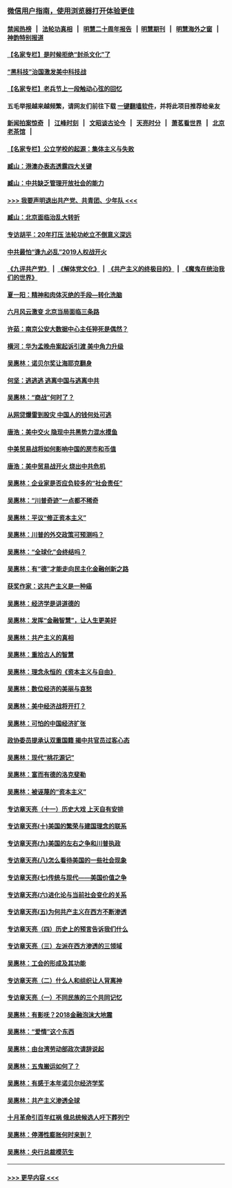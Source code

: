 ### [微信用户指南，使用浏览器打开体验更佳](https://github.com/gfw-breaker/banned-news1/blob/master/indexes/wechat-guide.md?t=0)
#### [禁闻热榜](热点新闻.md?t=0)  &nbsp;&nbsp;|&nbsp;&nbsp; [法轮功真相](https://github.com/gfw-breaker/truth/blob/master/README.md?t=0) &nbsp;&nbsp;|&nbsp;&nbsp; [明慧二十周年报告](https://github.com/gfw-breaker/mh-reports/blob/master/README.md?t=0) &nbsp;&nbsp;|&nbsp;&nbsp;[明慧期刊](https://github.com/gfw-breaker/mh-qikan) &nbsp;&nbsp;|&nbsp;&nbsp; [明慧海外之窗](https://github.com/gfw-breaker/mh-news/blob/master/README.md?t=0) &nbsp;&nbsp;|&nbsp;&nbsp; [神韵特别报道](https://github.com/gfw-breaker/mh-news/blob/master/shenyun.md?t=0)
#### [【名家专栏】是时候拒绝“封杀文化”了](../pages/nsc423/n11814093.md?t=02161322) 
#### [“黑科技”治国激发美中科技战](../pages/nsc423/n11638056.md?t=02161322) 
#### [【名家专栏】老兵节上一段触动心弦的回忆](../pages/nsc423/n11646016.md?t=02161322) 
#### 五毛举报越来越频繁，请网友们前往下载 [一键翻墙软件](https://github.com/gfw-breaker/ssr-accounts)，并将此项目推荐给亲友
#### [新闻拍案惊奇](https://github.com/gfw-breaker/banned-news1/blob/master/pages/link4.md) &nbsp;&nbsp;|&nbsp;&nbsp; [江峰时刻](https://github.com/gfw-breaker/banned-news1/blob/master/pages/link4.md) &nbsp;&nbsp;|&nbsp;&nbsp; [文昭谈古论今](https://github.com/gfw-breaker/banned-news1/blob/master/pages/link4.md) &nbsp;&nbsp;|&nbsp;&nbsp; [天亮时分](https://github.com/gfw-breaker/banned-news1/blob/master/pages/link4.md) &nbsp;&nbsp;|&nbsp;&nbsp; [萧茗看世界](https://github.com/gfw-breaker/banned-news1/blob/master/pages/link4.md) &nbsp;&nbsp;|&nbsp;&nbsp; [北京老茶馆](https://github.com/gfw-breaker/banned-news1/blob/master/pages/link4.md) &nbsp;&nbsp;|&nbsp;&nbsp; 
#### [【名家专栏】公立学校的起源：集体主义与失败](../pages/nsc423/n11601833.md?t=02161322) 
#### [臧山：港澳办表态透露四大关键](../pages/nsc423/n11421628.md?t=02161322) 
#### [臧山：中共缺乏管理开放社会的能力](../pages/nsc423/n11407457.md?t=02161322) 
#### [>>> 我要声明退出共产党、共青团、少年队 <<<](https://github.com/begood0513/goodnews/blob/master/quit/letter.md) 
#### [臧山：北京面临治乱大转折](../pages/nsc423/n11406895.md?t=02161322) 
#### [专访胡平：20年打压 法轮功屹立不倒意义深远](../pages/nsc423/n11398800.md?t=02161322) 
#### [中共最怕“逢九必乱”2019人权战开火](../pages/nsc423/n11385248.md?t=02161322) 
#### [《九评共产党》](https://github.com/begood0513/9ping.md/blob/master/README.md) &nbsp;|&nbsp; [《解体党文化》](../../../../jtdwh.md/blob/master/README.md)  &nbsp;|&nbsp; [《共产主义的终极目的》](../../../../gczydzjmd.md/blob/master/README.md) &nbsp;|&nbsp; [《魔鬼在统治我们的世界》](../../../../mgztzwmdsj.md/blob/master/README.md) 
#### [夏一阳：精神和肉体灭绝的手段—转化洗脑](../pages/nsc423/n11368250.md?t=02161322) 
#### [六月风云激变 北京当局面临三条路](../pages/nsc423/n11313668.md?t=02161322) 
#### [许茹：南京公安大数据中心主任猝死是偶然？](../pages/nsc423/n11064744.md?t=02161322) 
#### [横河：华为孟晚舟案起诉引渡 美中角力升级](../pages/nsc423/n11027230.md?t=02161322) 
#### [吴惠林：诺贝尔奖让海耶克翻身](../pages/nsc423/n10890049.md?t=02161322) 
#### [何坚：逃逃逃 逃离中国与逃离中共](../pages/nsc423/n10592891.md?t=02161322) 
#### [吴惠林：“商战”何时了？](../pages/nsc423/n10573558.md?t=02161322) 
#### [从网贷爆雷到股灾 中国人的钱何处可逃](../pages/nsc423/n10572800.md?t=02161322) 
#### [唐浩：美中交火 隐现中共黑势力混水摸鱼](../pages/nsc423/n10544040.md?t=02161322) 
#### [中美贸易战将如何影响中国的房市和币值](../pages/nsc423/n10543697.md?t=02161322) 
#### [唐浩：美中贸易战开火 烧出中共危机](../pages/nsc423/n10540126.md?t=02161322) 
#### [吴惠林：企业家是否应负较多的“社会责任”](../pages/nsc423/n10535022.md?t=02161322) 
#### [吴惠林：“川普奇迹”一点都不稀奇](../pages/nsc423/n10512808.md?t=02161322) 
#### [吴惠林：平议“修正资本主义”](../pages/nsc423/n10495724.md?t=02161322) 
#### [吴惠林：川普的外交政策可预测吗？](../pages/nsc423/n10462387.md?t=02161322) 
#### [吴惠林：“全球化”会终结吗？](../pages/nsc423/n10452838.md?t=02161322) 
#### [吴惠林：有“德”才能走向民主化金融创新之路](../pages/nsc423/n10432292.md?t=02161322) 
#### [获奖作家：这共产主义是一种癌](../pages/nsc423/n10431541.md?t=02161322) 
#### [吴惠林：经济学是讲道德的](../pages/nsc423/n10398014.md?t=02161322) 
#### [吴惠林：发挥“金融智慧”，让人生更美好](../pages/nsc423/n10375019.md?t=02161322) 
#### [吴惠林：共产主义的真相](../pages/nsc423/n10351394.md?t=02161322) 
#### [吴惠林：重拾古人的智慧](../pages/nsc423/n10337691.md?t=02161322) 
#### [吴惠林：理念永恒的《资本主义与自由》](../pages/nsc423/n10316274.md?t=02161322) 
#### [吴惠林：数位经济的美丽与哀愁](../pages/nsc423/n10292946.md?t=02161322) 
#### [吴惠林：美中经济战将开打？](../pages/nsc423/n10258825.md?t=02161322) 
#### [吴惠林：可怕的中国经济扩张](../pages/nsc423/n10219147.md?t=02161322) 
#### [政协委员提承认双重国籍 揭中共官员过客心态](../pages/nsc423/n10208809.md?t=02161322) 
#### [吴惠林：现代“桃花源记”](../pages/nsc423/n10185234.md?t=02161322) 
#### [吴惠林：富而有德的洛克斐勒](../pages/nsc423/n10142264.md?t=02161322) 
#### [吴惠林：被诬蔑的“资本主义”](../pages/nsc423/n10124816.md?t=02161322) 
#### [专访章天亮（十一）历史大戏 上天自有安排](../pages/nsc423/n10094905.md?t=02161322) 
#### [专访章天亮(十)美国的繁荣与建国理念的联系](../pages/nsc423/n10094899.md?t=02161322) 
#### [专访章天亮(九)美国的左右之争和川普执政](../pages/nsc423/n10094889.md?t=02161322) 
#### [专访章天亮(八)怎么看待美国的一些社会现象](../pages/nsc423/n10094857.md?t=02161322) 
#### [专访章天亮(七)传统与现代——美国价值之争](../pages/nsc423/n10093140.md?t=02161322) 
#### [专访章天亮(六)进化论与当前社会变化的关系](../pages/nsc423/n10092036.md?t=02161322) 
#### [专访章天亮(五)为何共产主义在西方不断渗透](../pages/nsc423/n10083620.md?t=02161322) 
#### [专访章天亮（四）历史上的预言告诉我们什么](../pages/nsc423/n10083606.md?t=02161322) 
#### [专访章天亮（三）左派在西方渗透的三领域](../pages/nsc423/n10081115.md?t=02161322) 
#### [吴惠林：工会的形成及其功能](../pages/nsc423/n10080633.md?t=02161322) 
#### [专访章天亮（二）什么人和组织让人背离神](../pages/nsc423/n10076637.md?t=02161322) 
#### [专访章天亮（一）不同民族的三个共同记忆](../pages/nsc423/n10074188.md?t=02161322) 
#### [吴惠林：有影呒？2018金融泡沫大地震](../pages/nsc423/n10040534.md?t=02161322) 
#### [吴惠林：“爱情”这个东西](../pages/nsc423/n10019423.md?t=02161322) 
#### [吴惠林：由台湾劳动部政次请辞说起](../pages/nsc423/n9979679.md?t=02161322) 
#### [吴惠林：五鬼搬运如何了？](../pages/nsc423/n9925338.md?t=02161322) 
#### [吴惠林：有感于本年诺贝尔经济学奖](../pages/nsc423/n9871883.md?t=02161322) 
#### [吴惠林：共产主义渗透全球](../pages/nsc423/n9812748.md?t=02161322) 
#### [十月革命引百年红祸 俄总统候选人吁下葬列宁](../pages/nsc423/n9810182.md?t=02161322) 
#### [吴惠林：停滞性膨胀何时来到？](../pages/nsc423/n9764136.md?t=02161322) 
#### [吴惠林：央行总裁模范生](../pages/nsc423/n9728134.md?t=02161322) 

----
#### [ >>> 更早内容 <<< ](../indexes/nsc423-earlier.md)
